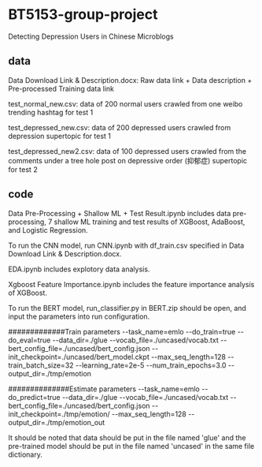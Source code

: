 # BT5153-group-project
Detecting Depression Users in Chinese Microblogs

## data
Data Download Link & Description.docx: Raw data link + Data description + Pre-processed Training data link

test_normal_new.csv: data of 200 normal users crawled from one weibo trending hashtag for test 1

test_depressed_new.csv: data of 200 depressed users crawled from depression supertopic for test 1

test_depressed_new2.csv: data of 100 depressed users crawled from the comments under a tree hole post on depressive order (抑郁症) supertopic for test 2

## code
Data Pre-Processing + Shallow ML + Test Result.ipynb includes data pre-processing, 7 shallow ML training and test results of XGBoost, AdaBoost, and Logistic Regression.

To run the CNN model, run CNN.ipynb with df_train.csv specified in Data Download Link & Description.docx.

EDA.ipynb includes explotory data analysis.

Xgboost Feature Importance.ipynb includes the feature importance analysis of XGBoost.

To run the BERT model, run_classifier.py in BERT.zip should be open, and input the parameters into run configuration. 

#############Train parameters
--task_name=emlo --do_train=true --do_eval=true --data_dir=./glue --vocab_file=./uncased/vocab.txt --bert_config_file=./uncased/bert_config.json --init_checkpoint=./uncased/bert_model.ckpt --max_seq_length=128 --train_batch_size=32 --learning_rate=2e-5 --num_train_epochs=3.0 --output_dir=./tmp/emotion

##############Estimate parameters
--task_name=emlo --do_predict=true --data_dir=./glue --vocab_file=./uncased/vocab.txt --bert_config_file=./uncased/bert_config.json --init_checkpoint=./tmp/emotion/ --max_seq_length=128 --output_dir=./tmp/emotion_out

It should be noted that data should be put in the file named 'glue' and the pre-trained model should be put in the file named 'uncased' in the same file dictionary.
